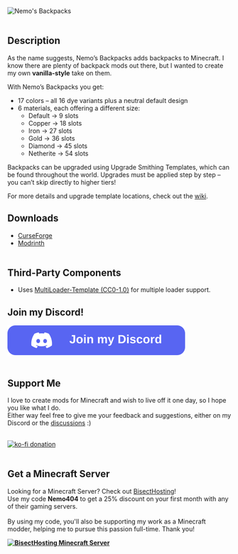 ![Nemo's Backpacks](https://github.com/NemoNotFound/NemoNotFound/blob/master/resources/minecraft_projects/titles/png/nemos_backpacks.png?raw=true)
<br><br>

## Description
As the name suggests, Nemo’s Backpacks adds backpacks to Minecraft.
I know there are plenty of backpack mods out there, but I wanted to create my own **vanilla-style** take on them.

With Nemo’s Backpacks you get:
- 17 colors – all 16 dye variants plus a neutral default design
- 6 materials, each offering a different size:
  - Default → 9 slots
  - Copper → 18 slots
  - Iron → 27 slots
  - Gold → 36 slots
  - Diamond → 45 slots
  - Netherite → 54 slots

Backpacks can be upgraded using Upgrade Smithing Templates, which can be found throughout the world.
Upgrades must be applied step by step – you can’t skip directly to higher tiers!

For more details and upgrade template locations, check out the [wiki](https://wiki.devnemo.com/projects/minecraft-mods/nemos-backpacks/general).

## Downloads
- [CurseForge](https://curseforge.com/minecraft/mc-mods/nemos-backpacks)
- [Modrinth](https://modrinth.com/mod/nemos-backpacks)
<br><br>

## Third-Party Components

- Uses [MultiLoader‑Template (CC0-1.0)](https://github.com/jaredlll08/MultiLoader-Template) for multiple loader support.

## Join my Discord!
[![Join my Discord](https://github.com/NemoNotFound/NemoNotFound/blob/master/resources/svg/join_discord_button.svg?raw=true)](https://discord.com/invite/yxs9dga)
<br><br>

## Support Me
I love to create mods for Minecraft and wish to live off it one day, so I hope you like what I do. <br>
Either way feel free to give me your feedback and suggestions, either on my Discord or the [discussions](https://github.com/NemoNotFound/NemosBackpacks/discussions/) :)
<br><br>

[![ko-fi donation](https://ko-fi.com/img/githubbutton_sm.svg)](https://ko-fi.devnemo.com)
<br><br>

## Get a Minecraft Server
Looking for a Minecraft Server? Check out [BisectHosting](https://bisecthosting.com/Nemo404)! <br>
Use my code **Nemo404** to get a 25% discount on your first month with any of their gaming servers. <br><br>
By using my code, you'll also be supporting my work as a Minecraft modder, helping me to pursue this passion full-time. Thank you!

[**![BisectHosting Minecraft Server](https://www.bisecthosting.com/partners/custom-banners/e6d95b5e-b7fb-47eb-ad78-4dc6071a6171.png)**](https://bisecthosting.com/Nemo404)
